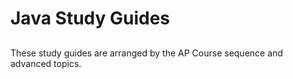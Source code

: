 # Java Study Guides

##

These study guides are arranged by the AP Course sequence and advanced topics.
